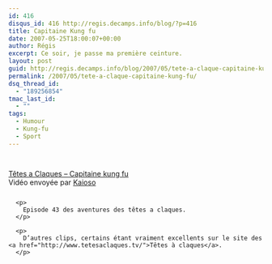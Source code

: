 ```yaml
---
id: 416
disqus_id: 416 http://regis.decamps.info/blog/?p=416
title: Capitaine Kung fu
date: 2007-05-25T18:00:07+00:00
author: Régis
excerpt: Ce soir, je passe ma première ceinture.
layout: post
guid: http://regis.decamps.info/blog/2007/05/tete-a-claque-capitaine-kung-fu/
permalink: /2007/05/tete-a-claque-capitaine-kung-fu/
dsq_thread_id:
  - "189256854"
tmac_last_id:
  - ""
tags:
  - Humour
  - Kung-fu
  - Sport
---
```

<div style="margin-bottom:25px;margin-top:25px;">
  <div style="width:320px;text-align:left;">
    <p>
      <br /><span style="margin-top:0px;"><a href="http://www.dailymotion.com/video/x1kegf_tete-a-claque-capitaine-kung-fu">Têtes a Claques – Capitaine kung fu</a><br />Vidéo envoyée par <a href="http://www.dailymotion.com/Kaioso">Kaioso</a><br /></span></div> </div> 
      
      <p>
        Episode 43 des aventures des têtes a claques.
      </p>
      
      <p>
        D’autres clips, certains étant vraiment excellents sur le site des <a href="http://www.tetesaclaques.tv/">Têtes à claques</a>.
      </p>
